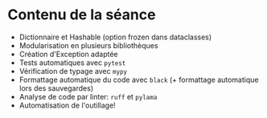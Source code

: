 # Contenu de la séance

- Dictionnaire et Hashable (option frozen dans dataclasses)
- Modularisation en plusieurs bibliothèques
- Création d'Exception adaptée
- Tests automatiques avec `pytest`
- Vérification de typage avec `mypy`
- Formattage automatique du code avec `black`
  (+ formattage automatique lors des sauvegardes)
- Analyse de code par linter: `ruff` et `pylama`
- Automatisation de l'outillage!
